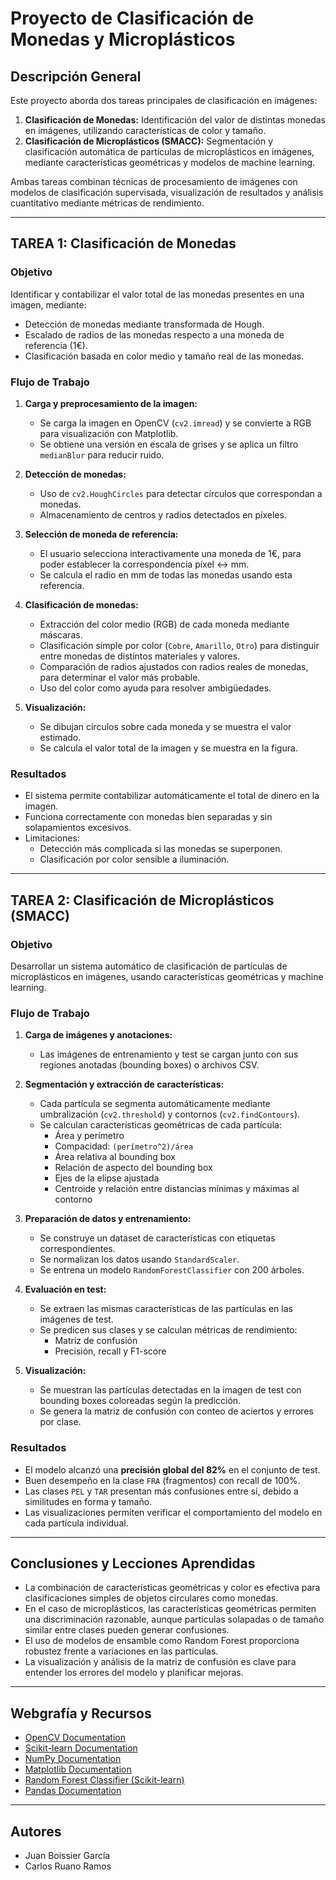 # Proyecto de Clasificación de Monedas y Microplásticos

## Descripción General

Este proyecto aborda dos tareas principales de clasificación en imágenes:  

1. **Clasificación de Monedas:** Identificación del valor de distintas monedas en imágenes, utilizando características de color y tamaño.  
2. **Clasificación de Microplásticos (SMACC):** Segmentación y clasificación automática de partículas de microplásticos en imágenes, mediante características geométricas y modelos de machine learning.

Ambas tareas combinan técnicas de procesamiento de imágenes con modelos de clasificación supervisada, visualización de resultados y análisis cuantitativo mediante métricas de rendimiento.

---

## TAREA 1: Clasificación de Monedas

### Objetivo

Identificar y contabilizar el valor total de las monedas presentes en una imagen, mediante:  

- Detección de monedas mediante transformada de Hough.  
- Escalado de radios de las monedas respecto a una moneda de referencia (1€).  
- Clasificación basada en color medio y tamaño real de las monedas.

### Flujo de Trabajo

1. **Carga y preprocesamiento de la imagen:**  
   - Se carga la imagen en OpenCV (`cv2.imread`) y se convierte a RGB para visualización con Matplotlib.  
   - Se obtiene una versión en escala de grises y se aplica un filtro `medianBlur` para reducir ruido.

2. **Detección de monedas:**  
   - Uso de `cv2.HoughCircles` para detectar círculos que correspondan a monedas.  
   - Almacenamiento de centros y radios detectados en píxeles.

3. **Selección de moneda de referencia:**  
   - El usuario selecciona interactivamente una moneda de 1€, para poder establecer la correspondencia píxel ↔ mm.  
   - Se calcula el radio en mm de todas las monedas usando esta referencia.

4. **Clasificación de monedas:**  
   - Extracción del color medio (RGB) de cada moneda mediante máscaras.  
   - Clasificación simple por color (`Cobre`, `Amarillo`, `Otro`) para distinguir entre monedas de distintos materiales y valores.  
   - Comparación de radios ajustados con radios reales de monedas, para determinar el valor más probable.  
   - Uso del color como ayuda para resolver ambigüedades.

5. **Visualización:**  
   - Se dibujan círculos sobre cada moneda y se muestra el valor estimado.  
   - Se calcula el valor total de la imagen y se muestra en la figura.

### Resultados

- El sistema permite contabilizar automáticamente el total de dinero en la imagen.  
- Funciona correctamente con monedas bien separadas y sin solapamientos excesivos.  
- Limitaciones:  
  - Detección más complicada si las monedas se superponen.  
  - Clasificación por color sensible a iluminación.

---

## TAREA 2: Clasificación de Microplásticos (SMACC)

### Objetivo

Desarrollar un sistema automático de clasificación de partículas de microplásticos en imágenes, usando características geométricas y machine learning.  

### Flujo de Trabajo

1. **Carga de imágenes y anotaciones:**  
   - Las imágenes de entrenamiento y test se cargan junto con sus regiones anotadas (bounding boxes) o archivos CSV.  

2. **Segmentación y extracción de características:**  
   - Cada partícula se segmenta automáticamente mediante umbralización (`cv2.threshold`) y contornos (`cv2.findContours`).  
   - Se calculan características geométricas de cada partícula:  
     - Área y perímetro  
     - Compacidad: `(perímetro^2)/área`  
     - Área relativa al bounding box  
     - Relación de aspecto del bounding box  
     - Ejes de la elipse ajustada  
     - Centroide y relación entre distancias mínimas y máximas al contorno

3. **Preparación de datos y entrenamiento:**  
   - Se construye un dataset de características con etiquetas correspondientes.  
   - Se normalizan los datos usando `StandardScaler`.  
   - Se entrena un modelo `RandomForestClassifier` con 200 árboles.  

4. **Evaluación en test:**  
   - Se extraen las mismas características de las partículas en las imágenes de test.  
   - Se predicen sus clases y se calculan métricas de rendimiento:  
     - Matriz de confusión  
     - Precisión, recall y F1-score  

5. **Visualización:**  
   - Se muestran las partículas detectadas en la imagen de test con bounding boxes coloreadas según la predicción.  
   - Se genera la matriz de confusión con conteo de aciertos y errores por clase.

### Resultados

- El modelo alcanzó una **precisión global del 82%** en el conjunto de test.  
- Buen desempeño en la clase `FRA` (fragmentos) con recall de 100%.  
- Las clases `PEL` y `TAR` presentan más confusiones entre sí, debido a similitudes en forma y tamaño.  
- Las visualizaciones permiten verificar el comportamiento del modelo en cada partícula individual.

---

## Conclusiones y Lecciones Aprendidas

- La combinación de características geométricas y color es efectiva para clasificaciones simples de objetos circulares como monedas.  
- En el caso de microplásticos, las características geométricas permiten una discriminación razonable, aunque partículas solapadas o de tamaño similar entre clases pueden generar confusiones.  
- El uso de modelos de ensamble como Random Forest proporciona robustez frente a variaciones en las partículas.  
- La visualización y análisis de la matriz de confusión es clave para entender los errores del modelo y planificar mejoras.

---

## Webgrafía y Recursos

- [OpenCV Documentation](https://docs.opencv.org/)  
- [Scikit-learn Documentation](https://scikit-learn.org/stable/)  
- [NumPy Documentation](https://numpy.org/doc/)  
- [Matplotlib Documentation](https://matplotlib.org/stable/contents.html)  
- [Random Forest Classifier (Scikit-learn)](https://scikit-learn.org/stable/modules/generated/sklearn.ensemble.RandomForestClassifier.html)  
- [Pandas Documentation](https://pandas.pydata.org/docs/)

---

## Autores

- Juan Boissier García  
- Carlos Ruano Ramos  
